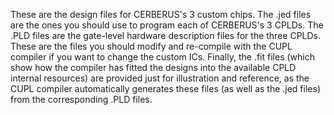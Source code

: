 These are the design files for CERBERUS's 3 custom chips. The .jed files are the ones you should use to program each of CERBERUS's 3 CPLDs. The .PLD files are the gate-level hardware description files for the three CPLDs. These are the files you should modify and re-compile with the CUPL compiler if you want to change the custom ICs. Finally, the .fit files (which show how the compiler has fitted the designs into the available CPLD internal resources) are provided just for illustration and reference, as the CUPL compiler automatically generates these files (as well as the .jed files) from the corresponding .PLD files.
